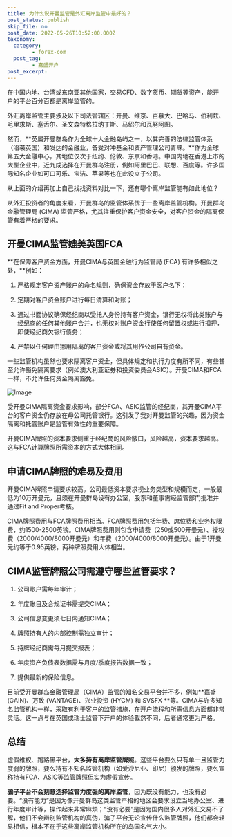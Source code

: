 ```yaml
---
title: 为什么说开曼监管是外汇离岸监管中最好的？
post_status: publish
skip_file: no
post_date: 2022-05-26T10:52:00.000Z
taxonomy:
  category:
        - forex-com
  post_tag:
        - 嘉盛开户
post_excerpt: 
---
```

在中国内地、台湾或东南亚其他国家，交易CFD、数字货币、期货等资产，能开户的平台百分百都是离岸监管的。

外汇离岸监管主要涉及以下司法管辖区：开曼、维京、百慕大、巴哈马、伯利兹、毛里求斯、塞舌尔、圣文森特格拉纳丁斯、马绍尔和瓦努阿图。

然而，**英属开曼群岛作为全球十大金融岛屿之一，以其完善的法律监管体系（沿袭英国）和发达的金融业，备受对冲基金和资产管理公司青睐。**作为全球第五大金融中心，其地位仅次于纽约、伦敦、东京和香港。中国内地在香港上市的大型企业中，近九成选择在开曼群岛注册，例如阿里巴巴、联想、百度等。许多国际知名企业如可口可乐、宝洁、苹果等也在此设立子公司。

从上面的介绍再加上自己找找资料对比一下，还有哪个离岸监管能有如此地位？

从外汇投资者的角度来看，开曼群岛的监管体系优于一些离岸监管机构。开曼群岛金融管理局 (CIMA) 监管严格，尤其注重保护客户资金安全，对客户资金的隔离保管有着严格的要求。

## 开曼CIMA监管媲美英国FCA

**在保障客户资金方面，开曼CIMA与英国金融行为监管局 (FCA) 有许多相似之处，**例如：

1. 严格规定客户资产账户的命名规则，确保资金存放于客户名下；

1. 定期对客户资金账户进行每日清算和对账；

1. 通过书面协议确保经纪商以受托人身份持有客户资金，银行无权将此类账户与经纪商的任何其他账户合并，也无权对账户资金行使任何留置权或进行扣押，即使经纪商欠银行债务；

1. 严禁以任何理由挪用隔离的客户资金或将其用作公司自有资金。

一些监管机构虽然也要求隔离客户资金，但具体规定和执行力度有所不同，有些甚至允许豁免隔离要求（例如澳大利亚证券和投资委员会ASIC）。开曼CIMA和FCA一样，不允许任何资金隔离豁免。

![Image](https://prod-files-secure.s3.us-west-2.amazonaws.com/39ed1227-6d7d-4570-be36-9ccd4a2c4241/bd849744-3fcb-4a37-8312-357962c8f065/image.png?X-Amz-Algorithm=AWS4-HMAC-SHA256&X-Amz-Content-Sha256=UNSIGNED-PAYLOAD&X-Amz-Credential=ASIAZI2LB466SMO4JMF2%2F20250904%2Fus-west-2%2Fs3%2Faws4_request&X-Amz-Date=20250904T041426Z&X-Amz-Expires=3600&X-Amz-Security-Token=IQoJb3JpZ2luX2VjEOz%2F%2F%2F%2F%2F%2F%2F%2F%2F%2FwEaCXVzLXdlc3QtMiJHMEUCIDWoeD7fMXh3JmJqpYLRMWS9YKd1cYRT6qZv8cTtuAeIAiEAwkuYMLq%2FQoGlpqimESBdGgY3BSWQrW4u1n%2F0fp7Ds0Yq%2FwMIVBAAGgw2Mzc0MjMxODM4MDUiDOa1ZS40T67jp4%2B1ySrcAwMAIdLUeCU7h77BXORIMkgkvf04pXNQBfZZKz5kdHLvmigCYDSVxX3vRO3EbQf5qG1aLpzoQYRSuXd2cKNg3TZYV9pLOY2bjNDod0L8x71u8l0k9s0WQfSe9KvGBckx762Pwene9YeFUmQTdsCbrmFt0pYnGXV6gHJaZbEXjtG0guoNX0eys67BfVJ1KA7jNoqmm4%2FMyL51aoItgnpCE4esNyo2%2BbINhaOZjHd0aLyP8X%2B9h9up91uUB%2FtfUDU2DRs8D5mZ1MgIly9jFrtJGQZkoG28RdVv3a7Gb2TZhJUCOM1GVta4Th8y95jJF%2BYpFfVLWK3CexqQM%2BTx5ALgB70YvfM3VwODdEJksHMXshwKU3n8QRrj8ZsVmDIKNkqtB66mxOFB%2FS7hLpWiqqHHPiSaBc1tAmAMES7Ylpu3TlpLL7v2P065txB%2FtzpURRRlEX1D7b00KO6NewrDti%2BgbQiQe%2Ft1DeQcDjpXYUlzg5yExV9rhb1dyaQZrDvDiL5wxdbiwfaMwmpXPFJZ7bbmSDePsw8JADs9b6jj77%2FNTuwxqxh2wzePeqzXsmA73bfik3tbfhq1TyN2HKMkU%2FcllwVremkCRlapYZHZjrtPdtcbQcPt4ff%2BDwUF7yBhMI6N5MUGOqUByAYIVE64dFe5xUyOLjjtLgKtvEBEtXAh9%2FXars7QwUHCABObNsQLRzpGVrRn0qKIMO1Z%2Bn6pyVdYjQbsrWf7isRSeboWqcwxLa3VinTX82g1OxE%2BXdZCMRtLuBR3phJ21Y6U2cLW4%2Bv8qbj2H9tI6fUBA3CIfVzLz%2BdQ%2F5Qf6anQWFT15uKC3Wv61CG6hYWP4M7gGEG3ixu54mlv65JiOEySlIkX&X-Amz-Signature=8c1d3bd24922a6d9e99b486998f3bff7d022f4fe629185c10db73e128ba6611f&X-Amz-SignedHeaders=host&x-amz-checksum-mode=ENABLED&x-id=GetObject)

受开曼CIMA隔离资金要求影响，部分FCA、ASIC监管的经纪商，其开曼CIMA平台的客户资金仍存放在母公司托管银行。这引发了我对开曼监管的兴趣，因为资金隔离和托管账户是监管有效性的重要保障。

开曼CIMA牌照的资本要求侧重于经纪商的风险敞口，风险越高，资本要求越高。这与FCA计算牌照所需资本的方式大体相同。

## **申请CIMA牌照的难易及费用**

开曼CIMA牌照申请要求较高。公司最低资本要求视业务类型和规模而定，一般最低为10万开曼元，且须在开曼群岛设有办公室，股东和董事需经监管部门批准并通过Fit and Proper考核。

CIMA牌照费用与FCA牌照费用相当。FCA牌照费用包括年费、席位费和业务权限费，约1500-2500英镑。CIMA牌照费用则包含申请费（250或500开曼元）、授权费（2000/4000/8000开曼元）和年费（2000/4000/8000开曼元）。由于1开曼元约等于0.95英镑，两种牌照费用大体相当。

## CIMA监管牌照公司需遵守哪些监管要求？

1. 公司账户需每年审计；

1. 年度账目及合规证书需提交CIMA；

1. 公司信息变更须七日内通知CIMA；

1. 牌照持有人的内部控制需独立审计；

1. 持牌经纪商需每月提交报表；

1. 年度资产负债表数据需与月度/季度报告数据一致；

1. 提供最新的保险信息。

目前受开曼群岛金融管理局（CIMA）监管的知名交易平台并不多，例如**嘉盛 (GAIN)、万致 (VANTAGE)、兴业投资 (HYCM) 和 SVSFX **等。CIMA与许多知名监管机构一样，采取有利于客户的监管措施，在开户流程和所需信息方面都非常灵活。这一点与在英国或瑞士监管下开户的体验截然不同，后者通常更为严格。

## 总结

虚假维权、跑路黑平台，**大多持有离岸监管牌照**。这些平台要么只有单一且监管力度弱的牌照，要么持有不知名监管机构（如爱沙尼亚、印尼）颁发的牌照，要么宣称持有FCA、ASIC等监管牌照但实为虚假宣传。

**骗子平台不会刻意选择监管力度强的离岸监管**，因为既没有能力，也没有必要。“没有能力”是因为像开曼群岛这类监管严格的地区会要求设立当地办公室、进行年度审计等，操作起来非常麻烦；“没有必要”是因为国内很多人对外汇交易不了解，他们不会辨别监管机构的真伪，骗子平台无论宣传什么监管牌照，他们都会轻易相信，根本不在乎这些离岸监管机构所在的岛国名气大小。